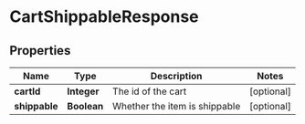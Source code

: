 
# CartShippableResponse

## Properties
Name | Type | Description | Notes
------------ | ------------- | ------------- | -------------
**cartId** | **Integer** | The id of the cart |  [optional]
**shippable** | **Boolean** | Whether the item is shippable |  [optional]



